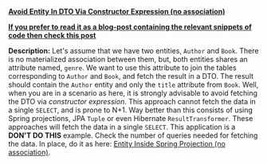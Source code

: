 **[Avoid Entity In DTO Via Constructor Expression (no association)](https://github.com/andreipall/Spring-Boot-JPA/tree/master/HibernateSpringBootAvoidEntityInDtoViaConstructor)**

<b><a href="https://persistencelayer.wixsite.com/springboot-hibernate/post/avoid-fetching-entity-in-dto-via-constructor-expression-no-associations">If you prefer to read it as a blog-post containing the relevant snippets of code then check this post</a></b>

**Description:** Let's assume that we have two entities, `Author` and `Book`. There is no materialized association between them, but, both entities shares an attribute named, `genre`. We want to use this attribute to join the tables corresponding to `Author` and `Book`, and fetch the result in a DTO. The result should contain the `Author` entity and only the `title` attribute from `Book`. Well, when you are in a scenario as here, it is strongly advisable to avoid fetching the DTO via *constructor expression*. This approach cannot fetch the data in a single `SELECT`, and is prone to N+1. Way better than this consists of using Spring projections, JPA `Tuple` or even Hibernate `ResultTransformer`. These approaches will fetch the data in a single `SELECT`. This application is a **DON'T DO THIS** example. Check the number of queries needed for fetching the data. In place, do it as here: [Entity Inside Spring Projection (no association)](https://github.com/andreipall/Spring-Boot-JPA/tree/master/HibernateSpringBootDtoEntityViaProjectionNoAssociation).
